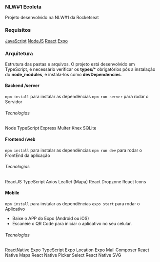 ### NLW#1 Ecoleta
Projeto desenvolvido na NLW#1 da Rocketseat

### Requisitos
[JavaScript](https://www.javascript.com/ "JavaScript")
[NodeJS](https://nodejs.org/en/ "NodeJSNPM")
[React](https://pt-br.reactjs.org/docs/create-a-new-react-app.html "React")
[Expo](https://docs.expo.io/ "Expo")

### Arquitetura
Estrutura das pastas e arquivos.
O projeto está desenvolvido em TypeScript, é necessário verificar os **types/*** obrigatórios pós a instalação do **node_modules**, e instala-los como **devDependencies**.

#### Backend /server
`npm install` para instalar as dependências
`npm run server` para rodar o Servidor

###### Tecnologias
Node
TypeScript
Express
Multer
Knex
SQLite

#### Frontend /web
`npm install` para instalar as dependências
`npm run dev` para rodar o FrontEnd da aplicação

###### Tecnologias
ReactJS
TypeScript
Axios
Leaflet (Mapa)
React Dropzone
React Icons

#### Mobile
`npm install` para instalar as dependências
`expo start` para rodar o Aplicativo

- Baixe o APP do Expo (Android ou iOS)
- Escaneie o QR Code para iniciar o aplicativo no seu celular.

###### Tecnologias
ReactNative
Expo
TypeScript
Expo Location
Expo Mail Composer
React Native Maps
React Native Picker Select
React Native SVG